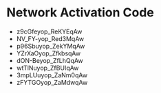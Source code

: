 # Network Activation Code
* z9cGfeyop_ReKYEqAw
* NV_FY-yop_Red3MqAw
* p96Sbuyop_ZekYMqAw
* YZrXaOyop_ZfkbsqAw
* dON-Beyop_ZfLhQqAw
* wtTlNuyop_ZfBUIqAw
* 3mpLUuyop_ZaNm0qAw
* zFYTGOyop_ZaMdwqAw